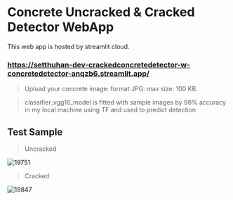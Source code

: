 # Concrete Uncracked & Cracked Detector WebApp
This web app is hosted by streamlit cloud.

### https://setthuhan-dev-crackedconcretedetector-w-concretedetector-anqzb6.streamlit.app/
> Upload your concrete image: format JPG: max size: 100 KB.

> classifier_vgg16_model is fitted with sample images by 98% accuracy in my local machine using TF and used to predict detection

## Test Sample
> Uncracked

![19751](https://user-images.githubusercontent.com/113447169/211984604-ef256ed6-8c77-478b-bcf0-bd63e4cf8e38.jpg)

> Cracked

![19847](https://user-images.githubusercontent.com/113447169/211984824-7676f706-6535-491c-ab36-354047f76a8a.jpg)
